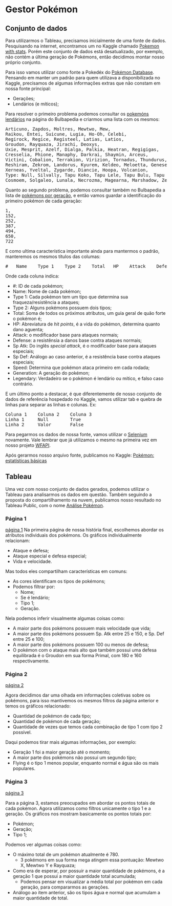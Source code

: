 ﻿# Gestor Pokémon

## Conjunto de dados

Para utilizarmos o Tableau, precisamos inicialmente de uma fonte de dados. Pesquisando na internet, encontramos um no Kaggle chamado [Pokemon with stats](https://www.kaggle.com/abcsds/pokemon). Porém este conjunto de dados está desatualizado, por exemplo, não contém a última geração de Pokémons, então decidimos montar nosso próprio conjunto.

Para isso vamos utilizar como fonte a Pokedéx do [Pokémon Database](https://pokemondb.net/pokedex/all). Pensando em manter um padrão para quem utilizava a disponibilizada no Kaggle, precisamos de algumas informações extras que não constam em nossa fonte principal:
- Gerações;
- Lendários (e míticos);

Para resolver o primeiro problema podemos consultar os [pokemóns lendários](https://bulbapedia.bulbagarden.net/wiki/Legendary_Pok%C3%A9mon) na página do Bulbapedia e criarmos uma lista com os mesmos:
<pre>
Articuno, Zapdos, Moltres, Mewtwo, Mew,
Raikou, Entei, Suicune, Lugia, Ho-Oh, Celebi,
Regirock, Regice, Registeel, Latias, Latios,
Groudon, Rayquaza, Jirachi, Deoxys,
Uxie, Mesprit, Azelf, Dialga, Palkia, Heatran, Regigigas,
Cresselia, Phione, Manaphy, Darkrai, Shaymin, Arceus,
Victini, Cobalion, Terrakion, Virizion, Tornadus, Thundurus,
Reshiram, Zekrom, Landorus, Kyurem, Keldeo, Meloetta, Genesect,
Xerneas, Yveltal, Zygarde, Diancie, Hoopa, Volcanion,
Type: Null, Silvally, Tapu Koko, Tapu Lele, Tapu Bulu, Tapu Fini, Cosmog,
Cosmoem, Solgaleo, Lunala, Necrozma, Magearna, Marshadow, Zeraora
</pre>
Quanto ao segundo problema, podemos consultar também no Bulbapedia a lista de [pokémons por geração](https://bulbapedia.bulbagarden.net/wiki/List_of_Pok%C3%A9mon_by_National_Pok%C3%A9dex_number), e então vamos guardar a identificação do primeiro pokémon de cada geração:
<pre>
1,
152,
252,
387,
494,
650,
722
</pre>
E como ultima característica importante ainda para mantermos o padrão, manteremos os mesmos títulos das columas:
<pre>
#   Name    Type 1    Type 2    Total   HP    Attack    Defense   Sp. Atk   Sp. Def   Speed   Generation    Legendary   
</pre>

Onde cada coluna indica:
- #: ID de cada pokémon;
- Name: Nome de cada pokémon;
- Type 1: Cada pokémon tem um tipo que determina sua fraqueza/resistência a ataques;
- Type 2: Alguns pokémons possuem dois tipos;
- Total: Soma de todos os próximos atributos, um guia geral de quão forte o pokémon é;
- HP: Abreviatura de _hit points_, é a vida do pokémon, determina quanto dano aguenta;
- Attack: o modificador base para ataques normais;
- Defense: a resistênsia a danos base contra ataques normais;
- Sp Atk: Do inglês _special attack_, é o modificador base para ataques especiais;
- Sp Def: Análogo ao caso anterior, é a resistência base contra ataques especiais;
- Speed: Determina que pokémon ataca primeiro em cada rodada;
- Generation: A geração do pokémon;
- Legendary: Verdadeiro se o pokémon é lendário ou mítico, e falso caso contrário.

E um último ponto a destacar, é que diferentemente de nosso conjunto de dados de referência hospedado no Kaggle, vamos utilizar tab e quebra de linhas para separar as linhas e colunas. Ex:
<pre>
Coluna 1	Coluna 2	Coluna 3
Linha 1		Null		True
Linha 2		Valor		False
</pre>

Para pegarmos os dados de nossa fonte, vamos utilizar o [Selenium](http://selenium-python.readthedocs.io/installation.html)  novamente. Vale lembrar que já utilizamos o mesmo na primeira vez em nosso projeto [WFAPI](https://github.com/SapoGitHub/Repositorio-Geral/tree/master/WFAPI).

Após gerarmos nosso arquivo fonte, publicamos no Kaggle: [Pokémon: estatísticas básicas](https://www.kaggle.com/sapokaggle/pokmon-estatsticas-bsicas)

## Tableau

Uma vez com nosso conjunto de dados gerados, podemos utilizar o Tableau para analisarmos os dados em questão. Também seguindo a proposta do compartilhamento na nuvem, publicamos nosso resultado no Tableau Public, com o nome [Análise Pokémon](https://public.tableau.com/profile/jhordan.silveira.de.borba#!/vizhome/AnalisePokmon/Final).

### Página 1
[página 1]()
Na primeira página de nossa história final, escolhemos abordar os atributos individuais dos pokémons. Os gráficos individualmente relacionam:
- Ataque e defesa;
- Ataque especial e defesa especial;
- Vida e velocidade.

Mas todos eles compartilham características em comuns:
- As cores identificam os tipos de pokémons;
- Podemos filtrar por:
  - Nome;
  - Se é lendário;
  - Tipo 1;
  - Geração.
 
 Nela podemos inferir visualmente algumas coisas como:
 - A maior parte dos pokémons possuem mais velocidade que vida;
 - A maior parte dos pokémons possuem Sp. Atk entre 25 e 150, e Sp. Def entre 25 e 100;
 - A maior parte dos pokémons possuem 100 ou menos de defesa;
 - O pokémon com o ataque mais alto que também possui uma defesa equilibrada é o Groudon em sua forma Primal, com 180 e 160 respectivamente.

### Página 2
[página 2]()

Agora decidimos dar uma olhada em informações coletivas sobre os pokémons, para isso mantivemos os mesmos filtros da página anterior e temos os gráficos relacionado:
- Quantidad de pokémon de cada tipo;
- Quantidad de pokémon de cada geração;
- Quantidade de vezes que temos cada combinação de tipo 1 com tipo 2 possível.

Daqui podemos tirar mais algumas informações, por exemplo:
- Geração 1 foi a maior geração até o momento;
- A maior parte dos pokémons não possui um segundo tipo;
- Flying é o tipo 1 menos popular, enquanto normal e água são os mais populares.

### Página 3
[página 3]()

Para a página 3, estamos preocupados em abordar os pontos totais de cada pokémon. Agora utilizamos como filtros unicamente o tipo 1 e a geração. Os gráficos nos mostram basicamente os pontos totais por:
- Pokémon;
- Geração;
- Tipo 1;

Podemos ver algumas coisas como:
- O máximo total de um pokémon atualmente é 780. 
  - 3 pokémons em sua forma mega atingem essa pontuação: Mewtwo X, Mewtwo Y e Rayquaza;
- Como era de esperar, por possuir a maior quantidade de pokémons, é a geração 1 que possui a maior quantidade total acumulada;
  - Podemos pensar em visualizar a média total por pokémon em cada geração, para compararmos as gerações.
- Análogo ao item anterior, são os tipos água e normal que acumulam a maior quantidade de total.

### 
